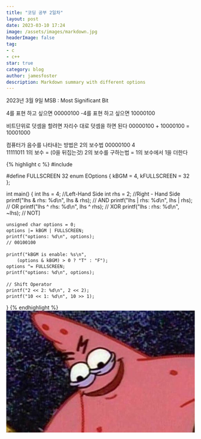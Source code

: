 ```yaml
---
title: "코딩 공부 2일차"
layout: post
date: 2023-03-10 17:24
image: /assets/images/markdown.jpg
headerImage: false
tag:
- c
- c++
star: true
category: blog
author: jamesfoster
description: Markdown summary with different options
---
```



2023년 3월 9일
MSB : Most Significant Bit

4를 표현 하고 싶으면 00000100
-4를 표현 하고 싶으면 10000100

비트단위로 덧셈을 할려면 자리수 대로 덧셈을 하면 된다
00000100 + 10000100 = 10001000

컴퓨터가 음수를 나타내는 방법은 2의 보수법 
  00000100  4  
  11111011 1의 보수 = (0을 뒤집는것)
  2의 보수를 구하는법 = 1의 보수에서 1을 더한다

{% highlight c %}
#include <iostream>

#define FULLSCREEN 32
enum EOptions { kBGM = 4, kFULLSCREEN = 32 };


int main()
{
    int lhs = 4; //Left-Hand Side
    int rhs = 2; //Right - Hand Side
    printf("lhs & rhs: %d\n", lhs & rhs);  // AND
    printf("lhs | rhs: %d\n", lhs | rhs);  // OR
    printf("lhs ^ rhs: %d\n", lhs ^ rhs);  // XOR
    printf("lhs : rhs: %d\n", ~lhs);      // NOT]

    unsigned char options = 0;
    options |= kBGM | FULLSCREEN; 
    printf("options: %d\n", options);
    // 00100100

    printf("kBGM is enable: %s\n",
        (options & kBGM) > 0 ? "T" : "F");
    options ^= FULLSCREEN;
    printf("options: %d\n", options);

    // Shift Operator
    printf("2 << 2: %d\n", 2 << 2);
    printf("10 << 1: %d\n", 10 >> 1);
}
{% endhighlight %}
![Markdown Image][Test]




[Test]: /assets/images/profile.jpg